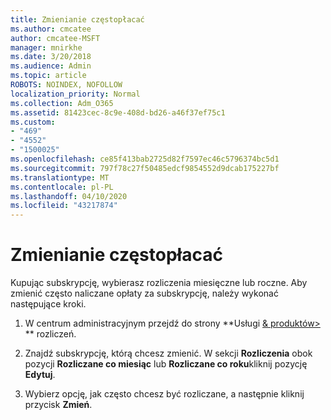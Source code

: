 ```yaml
---
title: Zmienianie częstopłacać
ms.author: cmcatee
author: cmcatee-MSFT
manager: mnirkhe
ms.date: 3/20/2018
ms.audience: Admin
ms.topic: article
ROBOTS: NOINDEX, NOFOLLOW
localization_priority: Normal
ms.collection: Adm_O365
ms.assetid: 81423cec-8c9e-408d-bd26-a46f37ef75c1
ms.custom:
- "469"
- "4552"
- "1500025"
ms.openlocfilehash: ce85f413bab2725d82f7597ec46c5796374bc5d1
ms.sourcegitcommit: 797f78c27f50485edcf9854552d9dcab175227bf
ms.translationtype: MT
ms.contentlocale: pl-PL
ms.lasthandoff: 04/10/2020
ms.locfileid: "43217874"
---
```

# <a name="change-how-often-you-pay"></a>Zmienianie częstopłacać

Kupując subskrypcję, wybierasz rozliczenia miesięczne lub roczne. Aby zmienić często naliczane opłaty za subskrypcję, należy wykonać następujące kroki.

1. W centrum administracyjnym przejdź do strony **Usługi [& produktów>](https://go.microsoft.com/fwlink/p/?linkid=842054) ** rozliczeń.

2. Znajdź subskrypcję, którą chcesz zmienić. W sekcji **Rozliczenia** obok pozycji **Rozliczane co miesiąc** lub **Rozliczane co roku**kliknij pozycję **Edytuj**.

3. Wybierz opcję, jak często chcesz być rozliczane, a następnie kliknij przycisk **Zmień**.

